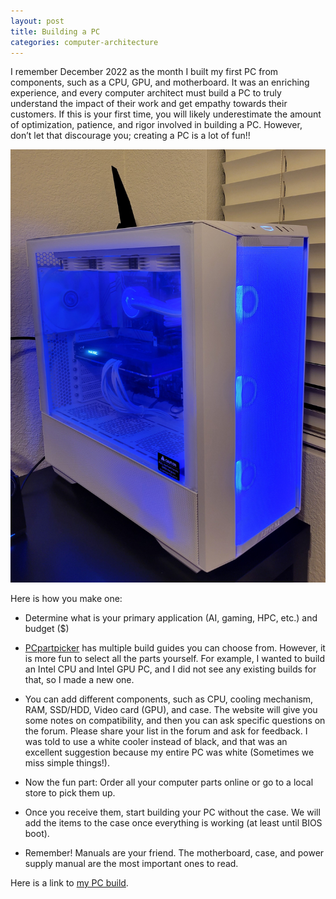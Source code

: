 ```yaml
---
layout: post
title: Building a PC
categories: computer-architecture
---
```


I remember December 2022 as the month I built my first PC from components, such as a CPU, GPU, and motherboard. It was an enriching experience, and every computer architect must build a PC to truly understand the impact of their work and get empathy towards their customers. If this is your first time, you will likely underestimate the amount of optimization, patience, and rigor involved in building a PC. However, don’t let that discourage you; creating a PC is a lot of fun!! 

![Intel CPU + GPU build](../_images/building-a-pc-2022.jpg)

Here is how you make one:

* Determine what is your primary application (AI, gaming, HPC, etc.) and budget ($)

* [PCpartpicker](https://pcpartpicker.com/) has multiple build guides you can choose from. However, it is more fun to select all the parts yourself. For example, I wanted to build an Intel CPU and Intel GPU PC, and I did not see any existing builds for that, so I made a new one. 

* You can add different components, such as CPU, cooling mechanism, RAM, SSD/HDD, Video card (GPU), and case. The website will give you some notes on compatibility, and then you can ask specific questions on the forum. Please share your list in the forum and ask for feedback. I was told to use a white cooler instead of black, and that was an excellent suggestion because my entire PC was white (Sometimes we miss simple things!).

* Now the fun part: Order all your computer parts online or go to a local store to pick them up.

* Once you receive them, start building your PC without the case. We will add the items to the case once everything is working (at least until BIOS boot).

* Remember! Manuals are your friend. The motherboard, case, and power supply manual are the most important ones to read.

Here is a link to [my PC build](https://pcpartpicker.com/b/VmCzK8).



